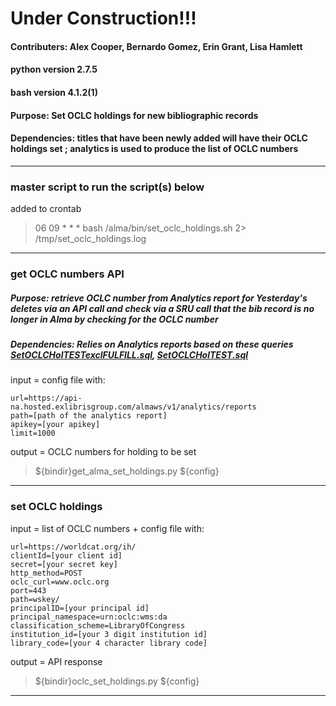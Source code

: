 # Under Construction!!!
#### Contributers: Alex Cooper, Bernardo Gomez, Erin Grant, Lisa Hamlett
#### python version 2.7.5
#### bash version 4.1.2(1)
#### Purpose: Set OCLC holdings for new bibliographic records
#### Dependencies: titles that have been newly added will have their OCLC holdings set ; analytics is used to produce the list of OCLC numbers
-----------------------------------------------------

### master script to run the script(s) below

added to crontab

>06 09 * * * bash /alma/bin/set_oclc_holdings.sh 2> /tmp/set_oclc_holdings.log

-------------------------------------------------------

### get OCLC numbers API
##### Purpose: retrieve OCLC number from Analytics report for Yesterday's deletes via an API call and check via a SRU call that the bib record is no longer in Alma by checking for the OCLC number
##### Dependencies: Relies on Analytics reports based on these queries [SetOCLCHolTESTexclFULFILL.sql](https://github.com/Emory-LCS/Alma-Public/blob/master/SetOclcHoldings/SetOCLCHolTESTexclFULFILL.sql), [SetOCLCHolTEST.sql](https://github.com/Emory-LCS/Alma-Public/blob/master/SetOclcHoldings/SetOCLCHolTEST.sql)

input = config file with:

```
url=https://api-na.hosted.exlibrisgroup.com/almaws/v1/analytics/reports
path=[path of the analytics report]
apikey=[your apikey]
limit=1000
```

output = OCLC numbers for holding to be set

>${bindir}get_alma_set_holdings.py ${config}

------------------------------------------------------------

### set OCLC holdings

input = list of OCLC numbers + config file with:

```
url=https://worldcat.org/ih/
clientId=[your client id]
secret=[your secret key]
http_method=POST
oclc_curl=www.oclc.org
port=443
path=wskey/
principalID=[your principal id]
principal_namespace=urn:oclc:wms:da
classification_scheme=LibraryOfCongress
institution_id=[your 3 digit institution id]
library_code=[your 4 character library code]
```

output = API response

>${bindir}oclc_set_holdings.py ${config}

-------------------------------------------------
